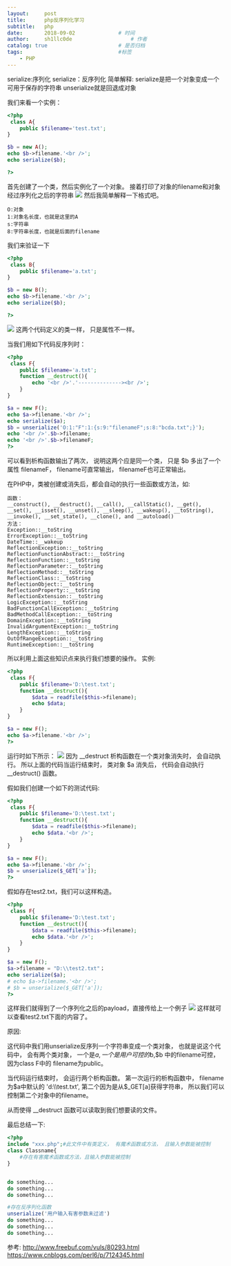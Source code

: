 ```yaml
---
layout:     post
title:      php反序列化学习
subtitle:   php
date:       2018-09-02 				# 时间
author:     sh1llc0de					# 作者
catalog: true 						# 是否归档
tags:								#标签
    - PHP
---
```


serialize:序列化
serialize：反序列化
简单解释:
serialize是把一个对象变成一个可用于保存的字符串
unserialize就是回退成对象

我们来看一个实例：

```php
<?php
 class A{
    public $filename='test.txt';
}

$b = new A();
echo $b->filename.'<br />';
echo serialize($b);

?>
```

首先创建了一个类，然后实例化了一个对象。
接着打印了对象的filename和对象经过序列化之后的字符串
![](https://s1.ax1x.com/2018/09/02/PxdY2d.png)
然后我简单解释一下格式吧。
```
O:对象
1:对象名长度，也就是这里的A
s:字符串
8:字符串长度，也就是后面的filename
```

我们来验证一下
```php
<?php
 class B{
    public $filename='a.txt';
}

$b = new B();
echo $b->filename.'<br />';
echo serialize($b);

?>
```
![](https://s1.ax1x.com/2018/09/02/Pxd0Vf.png)
这两个代码定义的类一样， 只是属性不一样。

当我们用如下代码反序列时：
```php
<?php
 class F{
    public $filename='a.txt';
    function __destruct(){
        echo '<br />'.'--------------><br />';
    }
}

$a = new F();
echo $a->filename.'<br />';
echo serialize($a);
$b = unserialize('O:1:"F":1:{s:9:"filenameF";s:8:"bcda.txt";}');
echo '<br />'.$b->filename;
echo '<br />'.$b->filenameF;
?>
```
可以看到析构函数输出了两次， 说明这两个应是同一个类， 只是 $b 多出了一个属性 filenameF， filename可直常输出， filenameF也可正常输出。

在PHP中，类被创建或消失后，都会自动的执行一些函数或方法，如:
```
函数：
__construct(), __destruct(), __call(), __callStatic(), __get(), __set(), __isset(), __unset(), __sleep(), __wakeup(), __toString(), __invoke(), __set_state(), __clone(), and __autoload()
方法：
Exception::__toString
ErrorException::__toString
DateTime::__wakeup
ReflectionException::__toString
ReflectionFunctionAbstract::__toString
ReflectionFunction::__toString
ReflectionParameter::__toString
ReflectionMethod::__toString
ReflectionClass::__toString
ReflectionObject::__toString
ReflectionProperty::__toString
ReflectionExtension::__toString
LogicException::__toString
BadFunctionCallException::__toString
BadMethodCallException::__toString
DomainException::__toString
InvalidArgumentException::__toString
LengthException::__toString
OutOfRangeException::__toString
RuntimeException::__toString
```

所以利用上面这些知识点来执行我们想要的操作。
实例:
```php
<?php
 class F{
    public $filename='D:\test.txt';
    function __destruct(){
        $data = readfile($this->filename);
        echo $data;
    }
}

$a = new F();
echo $a->filename.'<br />';
?>
```

运行时如下所示：
![](https://s1.ax1x.com/2018/09/02/Pxd7RJ.png)
因为 __destruct 析构函数在一个类对象消失时， 会自动执行。 所以上面的代码当运行结束时， 类对象 $a 消失后， 代码会自动执行 __destruct() 函数。

假如我们创建一个如下的测试代码:
```php
<?php
 class F{
    public $filename='D:\test.txt';
    function __destruct(){
        $data = readfile($this->filename);
        echo $data.'<br />';
    }
}

$a = new F();
echo $a->filename.'<br />';
$b = unserialize($_GET['a']);
?>
```

假如存在test2.txt，我们可以这样构造。

```php
<?php
 class F{
    public $filename='D:\test.txt';
    function __destruct(){
        $data = readfile($this->filename);
        echo $data.'<br />';
    }
}

$a = new F();
$a->filename = "D:\\test2.txt"；
echo serialize($a);
# echo $a->filename.'<br />';
# $b = unserialize($_GET['a']);
?>
```
这样我们就得到了一个序列化之后的payload，直接传给上一个例子
![](https://s1.ax1x.com/2018/09/02/Pxw8e0.png)
这样就可以查看test2.txt下面的内容了。

原因:

这代码中我们用unserialize反序列一个字符串变成一个类对象， 也就是说这个代码中， 会有两个类对象， 一个是$a, 一个是用户可控的$b,$b 中的filename可控， 因为class F中的 filename为public。

当代码运行结束时， 会运行两个析构函数。 第一次运行的析构函数中， filename为$a中默认的 'd:\\test.txt', 第二个因为是从$_GET[a]获得字符串， 所以我们可以控制第二个对象中的filename。

从而使得 __destruct 函数可以读取到我们想要读的文件。

最后总结一下:
```php
<?php
include "xxx.php";#此文件中有类定义， 有魔术函数或方法， 且输入参数能被控制
class Classname{
    #存在有害魔术函数或方法，且输入参数能被控制
}


do something...
do something...
do something...

#存在反序列化函数
unserialize('用户输入有害参数未过滤')
do something...
do something...
do something...
```

参考:
http://www.freebuf.com/vuls/80293.html
https://www.cnblogs.com/perl6/p/7124345.html
